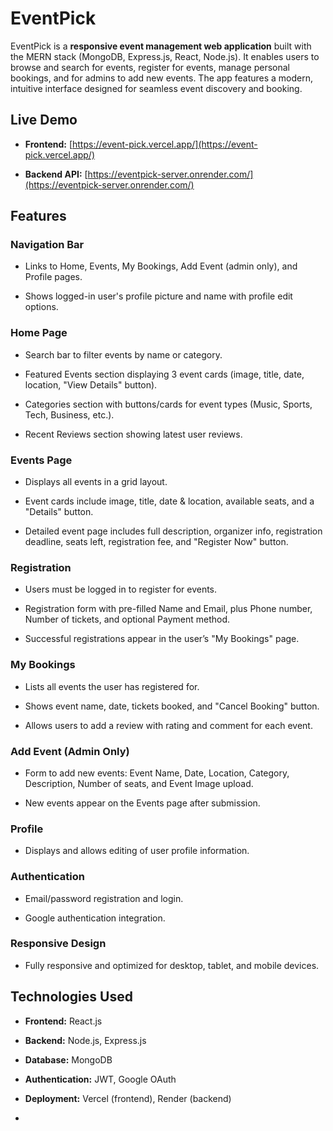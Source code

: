 EventPick
=========

EventPick is a **responsive event management web application** built with the MERN stack (MongoDB, Express.js, React, Node.js). It enables users to browse and search for events, register for events, manage personal bookings, and for admins to add new events. The app features a modern, intuitive interface designed for seamless event discovery and booking.

Live Demo
---------

*   **Frontend:** [https://event-pick.vercel.app/](https://event-pick.vercel.app/)
    
*   **Backend API:** [https://eventpick-server.onrender.com/](https://eventpick-server.onrender.com/)
    

Features
--------

### Navigation Bar

*   Links to Home, Events, My Bookings, Add Event (admin only), and Profile pages.
    
*   Shows logged-in user's profile picture and name with profile edit options.
    

### Home Page

*   Search bar to filter events by name or category.
    
*   Featured Events section displaying 3 event cards (image, title, date, location, "View Details" button).
    
*   Categories section with buttons/cards for event types (Music, Sports, Tech, Business, etc.).
    
*   Recent Reviews section showing latest user reviews.
    

### Events Page

*   Displays all events in a grid layout.
    
*   Event cards include image, title, date & location, available seats, and a "Details" button.
    
*   Detailed event page includes full description, organizer info, registration deadline, seats left, registration fee, and "Register Now" button.
    

### Registration

*   Users must be logged in to register for events.
    
*   Registration form with pre-filled Name and Email, plus Phone number, Number of tickets, and optional Payment method.
    
*   Successful registrations appear in the user’s "My Bookings" page.
    

### My Bookings

*   Lists all events the user has registered for.
    
*   Shows event name, date, tickets booked, and "Cancel Booking" button.
    
*   Allows users to add a review with rating and comment for each event.
    

### Add Event (Admin Only)

*   Form to add new events: Event Name, Date, Location, Category, Description, Number of seats, and Event Image upload.
    
*   New events appear on the Events page after submission.
    

### Profile

*   Displays and allows editing of user profile information.
    

### Authentication

*   Email/password registration and login.
    
*   Google authentication integration.
    

### Responsive Design

*   Fully responsive and optimized for desktop, tablet, and mobile devices.
    

Technologies Used
-----------------

*   **Frontend:** React.js
    
*   **Backend:** Node.js, Express.js
    
*   **Database:** MongoDB
    
*   **Authentication:** JWT, Google OAuth
    
*   **Deployment:** Vercel (frontend), Render (backend)
    
* 